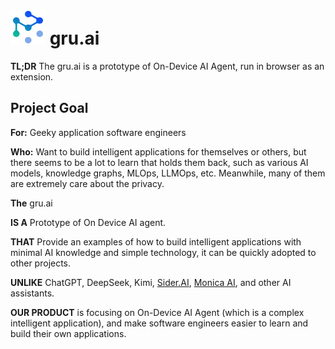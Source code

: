 # ![icon](./images/icons/gm_logo.svg "gru.ai") gru.ai

**TL;DR** The gru.ai is a prototype of On-Device AI Agent, run in browser as an extension.

## Project Goal
**For:** Geeky application software engineers

**Who:** Want to build intelligent applications for themselves or others, but there seems to be a lot to learn that holds them back, such as various AI models, knowledge graphs, MLOps, LLMOps, etc. Meanwhile, many of them are extremely care about the privacy.

**The** gru.ai

**IS A** Prototype of On Device AI agent.

**THAT** Provide an examples of how to build intelligent applications with minimal AI knowledge and simple technology, it can be quickly adopted to other projects.

**UNLIKE** ChatGPT, DeepSeek, Kimi, [Sider.AI](https://sider.ai/), [Monica AI](https://monica.im/), and other AI assistants.

**OUR PRODUCT** is focusing on On-Device AI Agent (which is a complex intelligent application), and make software engineers easier to learn and build their own applications.
